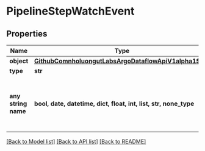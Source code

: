 # PipelineStepWatchEvent


## Properties
Name | Type | Description | Notes
------------ | ------------- | ------------- | -------------
**object** | [**GithubComnholuongutLabsArgoDataflowApiV1alpha1Step**](GithubComnholuongutLabsArgoDataflowApiV1alpha1Step.md) |  | [optional] 
**type** | **str** |  | [optional] 
**any string name** | **bool, date, datetime, dict, float, int, list, str, none_type** | any string name can be used but the value must be the correct type | [optional]

[[Back to Model list]](../README.md#documentation-for-models) [[Back to API list]](../README.md#documentation-for-api-endpoints) [[Back to README]](../README.md)


